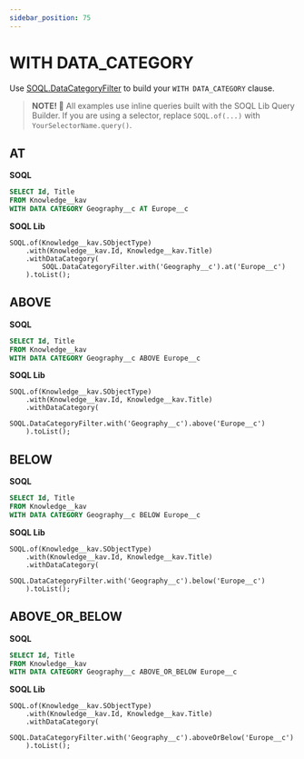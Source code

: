 ```yaml
---
sidebar_position: 75
---
```


# WITH DATA_CATEGORY

Use [SOQL.DataCategoryFilter](../api/soql-data-category-filter.md) to build your `WITH DATA_CATEGORY` clause.

> **NOTE! 🚨**
> All examples use inline queries built with the SOQL Lib Query Builder.
> If you are using a selector, replace `SOQL.of(...)` with `YourSelectorName.query()`.

## AT

**SOQL**

```sql
SELECT Id, Title
FROM Knowledge__kav
WITH DATA CATEGORY Geography__c AT Europe__c
```

**SOQL Lib**

```apex
SOQL.of(Knowledge__kav.SObjectType)
    .with(Knowledge__kav.Id, Knowledge__kav.Title)
    .withDataCategory(
        SOQL.DataCategoryFilter.with('Geography__c').at('Europe__c')
    ).toList();
```

## ABOVE

**SOQL**

```sql
SELECT Id, Title
FROM Knowledge__kav
WITH DATA CATEGORY Geography__c ABOVE Europe__c
```

**SOQL Lib**

```apex
SOQL.of(Knowledge__kav.SObjectType)
    .with(Knowledge__kav.Id, Knowledge__kav.Title)
    .withDataCategory(
        SOQL.DataCategoryFilter.with('Geography__c').above('Europe__c')
    ).toList();
```

## BELOW

**SOQL**

```sql
SELECT Id, Title
FROM Knowledge__kav
WITH DATA CATEGORY Geography__c BELOW Europe__c
```

**SOQL Lib**

```apex
SOQL.of(Knowledge__kav.SObjectType)
    .with(Knowledge__kav.Id, Knowledge__kav.Title)
    .withDataCategory(
        SOQL.DataCategoryFilter.with('Geography__c').below('Europe__c')
    ).toList();
```

## ABOVE_OR_BELOW

**SOQL**

```sql
SELECT Id, Title
FROM Knowledge__kav
WITH DATA CATEGORY Geography__c ABOVE_OR_BELOW Europe__c
```

**SOQL Lib**

```apex
SOQL.of(Knowledge__kav.SObjectType)
    .with(Knowledge__kav.Id, Knowledge__kav.Title)
    .withDataCategory(
        SOQL.DataCategoryFilter.with('Geography__c').aboveOrBelow('Europe__c')
    ).toList();
```
